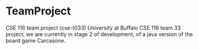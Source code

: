 # TeamProject
CSE 116 team project (cse-t033)
University at Buffalo CSE 116 team 33 project, we are currently in stage 2 of development, of a java version of the board game Carcasone.
